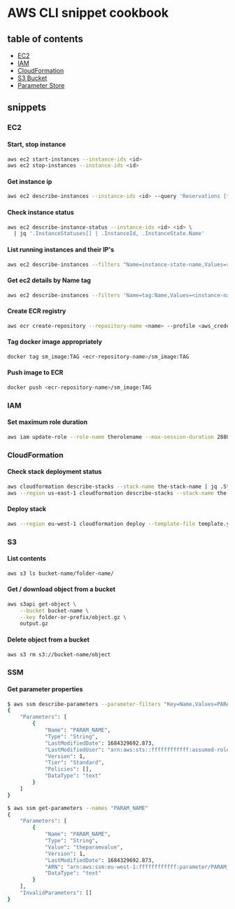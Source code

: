 # AWS CLI snippet cookbook

## table of contents

- [EC2](#ec2)
- [IAM](#iam)
- [CloudFormation](#CloudFormation)
- [S3 Bucket](#s3)
- [Parameter Store](#ssm)

## snippets

### EC2

#### Start, stop instance

```sh
aws ec2 start-instances --instance-ids <id>
aws ec2 stop-instances --instance-ids <id>
```

#### Get instance ip

```sh
aws ec2 describe-instances --instance-ids <id> --query 'Reservations [*].Instances [*].PublicIpAddress' --output text
```

#### Check instance status

```sh
aws ec2 describe-instance-status --instance-ids <id> <id> \
  | jq '.InstanceStatuses[] | .InstanceId, .InstanceState.Name'
```

#### List running instances and their IP's

```sh
aws ec2 describe-instances --filters "Name=instance-state-name,Values=running" | jq '.Reservations[].Instances[] | .InstanceId, .PrivateIpAddress'
```

#### Get ec2 details by Name tag

```sh
aws ec2 describe-instances --filters 'Name=tag:Name,Values=<instance-name>'
```

#### Create ECR registry
```sh
aws ecr create-repository --repository-name <name> --profile <aws_credentials_profile>
```

#### Tag docker image appropriately

```sh
docker tag sm_image:TAG <ecr-repository-name>/sm_image:TAG
```

#### Push image to ECR

```sh
docker push <ecr-repository-name>/sm_image:TAG
```

### IAM

#### Set maximum role duration

```sh
aws iam update-role --role-name therolename --max-session-duration 28800
```


### CloudFormation

#### Check stack deployment status

```sh
aws cloudformation describe-stacks --stack-name the-stack-name | jq .Stacks[].StackStatus
aws --region us-east-1 cloudformation describe-stacks --stack-name the-stack-name | jq .Stacks[].StackStatus
```

#### Deploy stack

```sh
aws --region eu-west-1 cloudformation deploy --template-file template.yaml --stack-name ew1-stack-name
```


### S3

#### List contents

```sh
aws s3 ls bucket-name/folder-name/
```

#### Get / download object from a bucket

```sh
aws s3api get-object \
    --bucket bucket-name \
    --key folder-or-prefix/object.gz \
    output.gz
```

#### Delete object from a bucket

```sh
aws s3 rm s3://bucket-name/object
```

### SSM

#### Get parameter properties

```sh
$ aws ssm describe-parameters --parameter-filters "Key=Name,Values=PARAM_NAME"
{
    "Parameters": [
        {
            "Name": "PARAM_NAME",
            "Type": "String",
            "LastModifiedDate": 1684329692.873,
            "LastModifiedUser": "arn:aws:sts::ffffffffffff:assumed-role/fffffffffffffffff/ffffff",
            "Version": 1,
            "Tier": "Standard",
            "Policies": [],
            "DataType": "text"
        }
    ]
}
```

```sh
$ aws ssm get-parameters --names "PARAM_NAME"
{
    "Parameters": [
        {
            "Name": "PARAM_NAME",
            "Type": "String",
            "Value": "theparamvalue",
            "Version": 1,
            "LastModifiedDate": 1684329692.873,
            "ARN": "arn:aws:ssm:eu-west-1:ffffffffffff:parameter/PARAM_NAME",
            "DataType": "text"
        }
    ],
    "InvalidParameters": []
}
```
